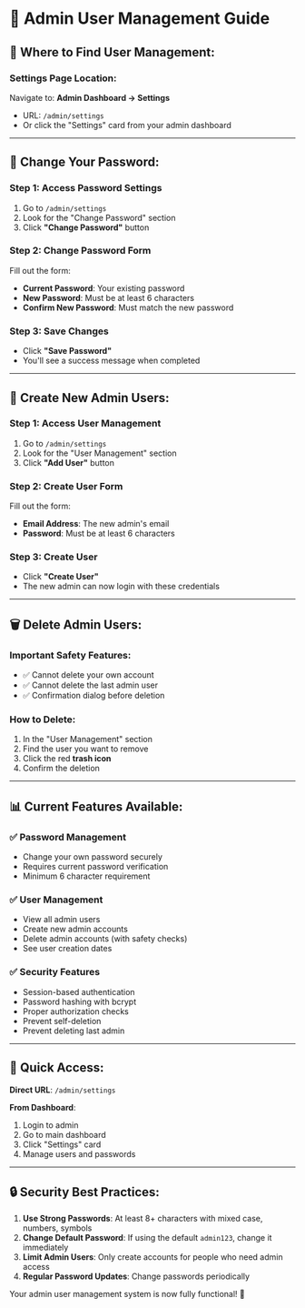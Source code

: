 # 🔐 Admin User Management Guide

## 📍 **Where to Find User Management:**

### **Settings Page Location:**

Navigate to: **Admin Dashboard → Settings**

- URL: `/admin/settings`
- Or click the "Settings" card from your admin dashboard

---

## 🔑 **Change Your Password:**

### **Step 1: Access Password Settings**

1. Go to `/admin/settings`
2. Look for the "Change Password" section
3. Click **"Change Password"** button

### **Step 2: Change Password Form**

Fill out the form:

- **Current Password**: Your existing password
- **New Password**: Must be at least 6 characters
- **Confirm New Password**: Must match the new password

### **Step 3: Save Changes**

- Click **"Save Password"**
- You'll see a success message when completed

---

## 👥 **Create New Admin Users:**

### **Step 1: Access User Management**

1. Go to `/admin/settings`
2. Look for the "User Management" section
3. Click **"Add User"** button

### **Step 2: Create User Form**

Fill out the form:

- **Email Address**: The new admin's email
- **Password**: Must be at least 6 characters

### **Step 3: Create User**

- Click **"Create User"**
- The new admin can now login with these credentials

---

## 🗑️ **Delete Admin Users:**

### **Important Safety Features:**

- ✅ Cannot delete your own account
- ✅ Cannot delete the last admin user
- ✅ Confirmation dialog before deletion

### **How to Delete:**

1. In the "User Management" section
2. Find the user you want to remove
3. Click the red **trash icon**
4. Confirm the deletion

---

## 📊 **Current Features Available:**

### ✅ **Password Management**

- Change your own password securely
- Requires current password verification
- Minimum 6 character requirement

### ✅ **User Management**

- View all admin users
- Create new admin accounts
- Delete admin accounts (with safety checks)
- See user creation dates

### ✅ **Security Features**

- Session-based authentication
- Password hashing with bcrypt
- Proper authorization checks
- Prevent self-deletion
- Prevent deleting last admin

---

## 🚀 **Quick Access:**

**Direct URL**: `/admin/settings`

**From Dashboard**:

1. Login to admin
2. Go to main dashboard
3. Click "Settings" card
4. Manage users and passwords

---

## 🔒 **Security Best Practices:**

1. **Use Strong Passwords**: At least 8+ characters with mixed case, numbers, symbols
2. **Change Default Password**: If using the default `admin123`, change it immediately
3. **Limit Admin Users**: Only create accounts for people who need admin access
4. **Regular Password Updates**: Change passwords periodically

Your admin user management system is now fully functional! 🎉
